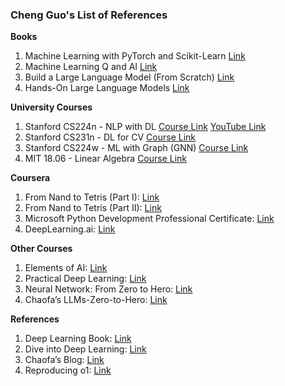 ### Cheng Guo's List of References

**Books**
1. Machine Learning with PyTorch and Scikit-Learn [Link](https://github.com/rasbt/machine-learning-book) 
2. Machine Learning Q and AI [Link](https://github.com/rasbt/MachineLearning-QandAI-book)
3. Build a Large Language Model (From Scratch) [Link](https://github.com/rasbt/LLMs-from-scratch)
4. Hands-On Large Language Models [Link](https://github.com/HandsOnLLM/Hands-On-Large-Language-Models) 

**University Courses**
1. Stanford CS224n - NLP with DL
[Course Link](https://web.stanford.edu/class/archive/cs/cs224n/cs224n.1234/) 
[YouTube Link](https://www.youtube.com/playlist?list=PLoROMvodv4rMFqRtEuo6SGjY4XbRIVRd4) 
2. Stanford CS231n - DL for CV
[Course Link](https://cs231n.stanford.edu/) 
3. Stanford CS224w - ML with Graph (GNN)
[Course Link](https://web.stanford.edu/class/cs224w/) 
4. MIT 18.06 - Linear Algebra
[Course Link](https://ocw.mit.edu/courses/18-06-linear-algebra-spring-2010/) 

**Coursera**
1. From Nand to Tetris (Part I): [Link](https://www.coursera.org/learn/build-a-computer) 
2. From Nand to Tetris (Part II): [Link](https://www.coursera.org/learn/nand2tetris2) 
3. Microsoft Python Development Professional Certificate: [Link](https://www.coursera.org/professional-certificates/microsoft-python-developer) 
4. DeepLearning.ai: [Link](https://www.coursera.org/partners/deeplearning-ai) 

**Other Courses**
1. Elements of AI: [Link](https://www.elementsofai.com/) 
2. Practical Deep Learning: [Link](https://course.fast.ai/) 
3. Neural Network: From Zero to Hero: [Link](https://karpathy.ai/zero-to-hero.html) 
4. Chaofa’s LLMs-Zero-to-Hero: [Link](https://github.com/bbruceyuan/LLMs-Zero-to-Hero) 

**References**
1. Deep Learning Book: [Link](https://www.deeplearningbook.org/) 
2. Dive into Deep Learning: [Link](https://d2l.ai/)
3. Chaofa’s Blog: [Link](https://bruceyuan.com/) 
4. Reproducing o1: [Link](https://medium.com/@peakji/a-small-step-towards-reproducing-openai-o1-b9a756a00855) 
